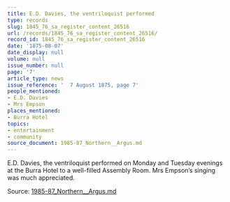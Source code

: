 ```yaml
---
title: E.D. Davies, the ventriloquist performed
type: records
slug: 1845_76_sa_register_content_26516
url: /records/1845_76_sa_register_content_26516/
record_id: 1845_76_sa_register_content_26516
date: '1875-08-07'
date_display: null
volume: null
issue_number: null
page: '7'
article_type: news
issue_reference: '  7 August 1875, page 7'
people_mentioned:
- E.D. Davies
- Mrs Empson
places_mentioned:
- Burra Hotel
topics:
- entertainment
- community
source_document: 1985-87_Northern__Argus.md
---
```


  E.D. Davies, the ventriloquist performed on Monday and Tuesday evenings at the Burra Hotel to a well-filled Assembly Room.  Mrs Empson’s singing was much appreciated.

Source: [1985-87_Northern__Argus.md](/downloads/markdown/1985-87_Northern__Argus.md)
